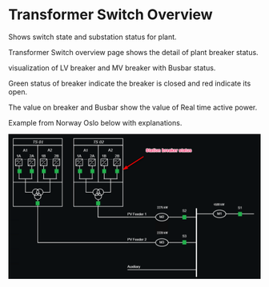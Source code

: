 # Transformer Switch Overview

Shows switch state and substation status for plant.

Transformer Switch overview page shows the detail of plant breaker status.

visualization of LV breaker and MV breaker with Busbar status.

Green status of breaker indicate the breaker is closed and red indicate its open.

The value on breaker and Busbar show the value of Real time active power.

Example from Norway Oslo below with explanations.

![Transformer switch overview](../Images/transformer%20switch%20overview.png)